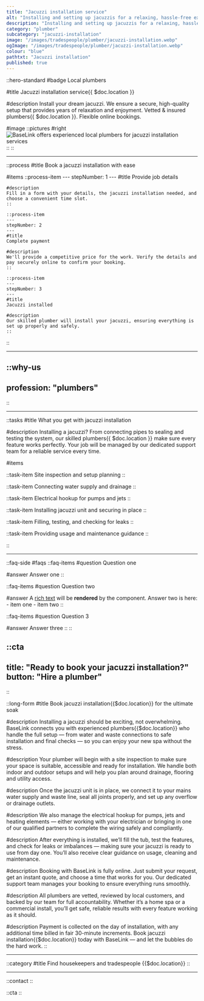 ```yaml
---
title: "Jacuzzi installation service"
alt: "Installing and setting up jacuzzis for a relaxing, hassle-free experience"
description: "Installing and setting up jacuzzis for a relaxing, hassle-free experience"
category: "plumber"
subcategory: "jacuzzi-installation"
image: "/images/tradespeople/plumber/jacuzzi-installation.webp"
ogImage: "/images/tradespeople/plumber/jacuzzi-installation.webp"
colour: "blue"
pathtxt: "Jacuzzi installation"
published: true
---
```


::hero-standard
#badge
Local plumbers

#title
Jacuzzi installation service{{ $doc.location }}

#description
Install your dream jacuzzi. We ensure a secure, high-quality setup that provides years of relaxation and enjoyment. Vetted & insured plumbers{{ $doc.location }}. Flexible online bookings.

#image
    ::pictures
    #right
    ![BaseLink offers experienced local plumbers for jacuzzi installation services](/images/tradespeople/plumber/jacuzzi-installation.webp)
    ::
::

---

::process
#title
Book a jacuzzi installation with ease

#items
    ::process-item
    ---
    stepNumber: 1
    ---
    #title
    Provide job details

    #description
    Fill in a form with your details, the jacuzzi installation needed, and choose a convenient time slot.
    ::
    
    ::process-item
    ---
    stepNumber: 2
    ---
    #title
    Complete payment

    #description
    We'll provide a competitive price for the work. Verify the details and pay securely online to confirm your booking.
    ::

    ::process-item
    ---
    stepNumber: 3
    ---
    #title
    Jacuzzi installed

    #description
    Our skilled plumber will install your jacuzzi, ensuring everything is set up properly and safely.
    ::
::

---

::why-us
---
profession: "plumbers"
---
::

---

::tasks
#title
What you get with jacuzzi installation

#description
Installing a jacuzzi? From connecting pipes to sealing and testing the system, our skilled plumbers{{ $doc.location }} make sure every feature works perfectly. Your job will be managed by our dedicated support team for a reliable service every time.

#items

  ::task-item
  Site inspection and setup planning
  ::

  ::task-item
  Connecting water supply and drainage
  ::

  ::task-item
  Electrical hookup for pumps and jets
  ::

  ::task-item
  Installing jacuzzi unit and securing in place
  ::

  ::task-item
  Filling, testing, and checking for leaks
  ::

  ::task-item
  Providing usage and maintenance guidance
  ::

::

---

::faq-side
#faqs
  ::faq-items
  #question
  Question one

  #answer
  Answer one
  ::

  ::faq-items
  #question
  Question two

  #answer
  A [rich text](/services/commercial-cleaning) will be **rendered** by the component.
  Answer two is here:
    - item one
    - item two
  ::

  ::faq-items
  #question
  Question 3

  #answer
  Answer three
  ::
::

::cta
---
title: "Ready to book your jacuzzi installation?"
button: "Hire a plumber"
---
::

::long-form
#title
Book jacuzzi installation{{$doc.location}} for the ultimate soak

#description
Installing a jacuzzi should be exciting, not overwhelming. BaseLink connects you with experienced plumbers{{$doc.location}} who handle the full setup — from water and waste connections to safe installation and final checks — so you can enjoy your new spa without the stress.

#description
Your plumber will begin with a site inspection to make sure your space is suitable, accessible and ready for installation. We handle both indoor and outdoor setups and will help you plan around drainage, flooring and utility access.

#description
Once the jacuzzi unit is in place, we connect it to your mains water supply and waste line, seal all joints properly, and set up any overflow or drainage outlets.

#description
We also manage the electrical hookup for pumps, jets and heating elements — either working with your electrician or bringing in one of our qualified partners to complete the wiring safely and compliantly.

#description
After everything is installed, we’ll fill the tub, test the features, and check for leaks or imbalances — making sure your jacuzzi is ready to use from day one. You’ll also receive clear guidance on usage, cleaning and maintenance.

#description
Booking with BaseLink is fully online. Just submit your request, get an instant quote, and choose a time that works for you. Our dedicated support team manages your booking to ensure everything runs smoothly.

#description
All plumbers are vetted, reviewed by local customers, and backed by our team for full accountability. Whether it’s a home spa or a commercial install, you’ll get safe, reliable results with every feature working as it should.

#description
Payment is collected on the day of installation, with any additional time billed in fair 30-minute increments. Book jacuzzi installation{{$doc.location}} today with BaseLink — and let the bubbles do the hard work.
::

---

::category
#title
Find housekeepers and tradespeople {{$doc.location}}
::

---

::contact
::

::cta
::
